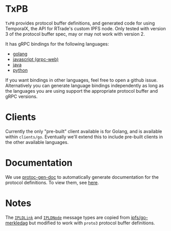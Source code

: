 # TxPB

`TxPB` provides protocol buffer definitions, and generated code for using TemporalX, the API for RTrade's custom IPFS node. Only tested with version 3 of the protocol buffer spec, may or may not work with version 2.

It has gRPC bindings for the following languages:

* [golang](./go)
* [javascript (grpc-web)](./js)
* [java](./java/pb)
* [python](./py)

If you want bindings in other languages, feel free to open a github issue. Alternatively you can generate language bindings independently as long as the languages you are using support the appropriate protocol buffer and gRPC versions.

# Clients

Currently the only "pre-built" client available is for Golang, and is available within `clients/go`. Eventually we'll extend this to include pre-built clients in the other available languages.

# Documentation

We use [protoc-gen-doc](https://github.com/pseudomuto/protoc-gen-doc) to automatically generate documentation for the protocol definitions. To view them, see [here](https://rtradeltd.github.io/TxPB/doc/index.html). 

# Notes

The [`IPLDLink`](https://github.com/RTradeLtd/TxPB/blob/master/dag.proto#L106) and [`IPLDNode`](https://github.com/RTradeLtd/TxPB/blob/69898da501880e8f7f83b1ba0bdeb3ea7367a53f/dag.proto#L116) message types are copied from [ipfs/go-merkledag](https://github.com/ipfs/go-merkledag/blob/master/pb/merkledag.proto) but modified to work with `proto3` protocol buffer definitions. 
